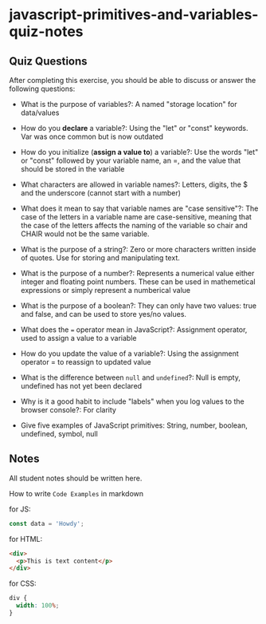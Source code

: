 # javascript-primitives-and-variables-quiz-notes

## Quiz Questions

After completing this exercise, you should be able to discuss or answer the following questions:

- What is the purpose of variables?: A named "storage location" for data/values

- How do you **declare** a variable?: Using the "let" or "const" keywords. Var was once common but is now outdated

- How do you initialize (**assign a value to**) a variable?: Use the words "let" or "const" followed by your variable name, an =, and the value that should be stored in the variable

- What characters are allowed in variable names?: Letters, digits, the $ and the underscore (cannot start with a number)

- What does it mean to say that variable names are "case sensitive"?: The case of the letters in a variable name are case-sensitive, meaning that the case of the letters affects the naming of the variable so chair and CHAIR would not be the same variable.

- What is the purpose of a string?: Zero or more characters written inside of quotes. Use for storing and manipulating text.

- What is the purpose of a number?: Represents a numerical value either integer and floating point numbers. These can be used in mathemetical expressions or simply represent a numberical value

- What is the purpose of a boolean?: They can only have two values: true and false, and can be used to store yes/no values.

- What does the `=` operator mean in JavaScript?: Assignment operator, used to assign a value to a variable

- How do you update the value of a variable?: Using the assignment operator = to reassign to updated value

- What is the difference between `null` and `undefined`?: Null is empty, undefined has not yet been declared

- Why is it a good habit to include "labels" when you log values to the browser console?: For clarity

- Give five examples of JavaScript primitives: String, number, boolean, undefined, symbol, null

## Notes

All student notes should be written here.

How to write `Code Examples` in markdown

for JS:

```javascript
const data = 'Howdy';
```

for HTML:

```html
<div>
  <p>This is text content</p>
</div>
```

for CSS:

```css
div {
  width: 100%;
}
```
